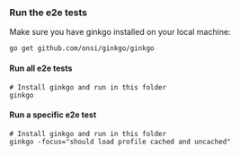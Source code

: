 ### Run the e2e tests

Make sure you have ginkgo installed on your local machine:
```
go get github.com/onsi/ginkgo/ginkgo
```

#### Run all e2e tests
```
# Install ginkgo and run in this folder
ginkgo
```

#### Run a specific e2e test
```
# Install ginkgo and run in this folder
ginkgo -focus="should load profile cached and uncached"
```


